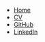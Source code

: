 * [Home](@root/)
* [CV](@root/cv//)
* [GitHub](https://github.com/wokoman)
* [LinkedIn](https://www.linkedin.com/in/kozakmichal)
